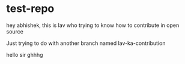 # test-repo


hey abhishek,
this is lav who trying to know how to contribute in open source

Just trying to do with another branch named lav-ka-contribution

hello sir
ghhhg